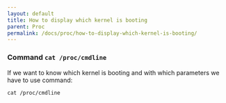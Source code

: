 ```yaml
---
layout: default
title: How to display which kernel is booting
parent: Proc
permalink: /docs/proc/how-to-display-which-kernel-is-booting/
---
```


### Command ```cat /proc/cmdline```

If we want to know which kernel is booting and with which parameters we have to use command:

```
cat /proc/cmdline
```
